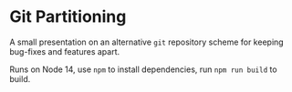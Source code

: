 Git Partitioning
================

A small presentation on an alternative `git` repository scheme for keeping bug-fixes and features apart.

Runs on Node 14, use `npm` to install dependencies, run `npm run build` to build.
